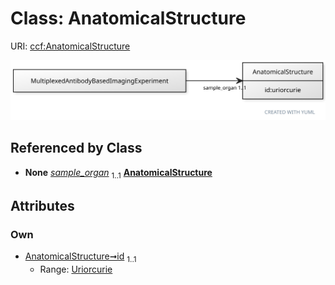 
# Class: AnatomicalStructure



URI: [ccf:AnatomicalStructure](http://purl.org/ccf/AnatomicalStructure)


[![img](images/AnatomicalStructure.svg)](images/AnatomicalStructure.svg)

## Referenced by Class

 *  **None** *[sample_organ](sample_organ.md)*  <sub>1..1</sub>  **[AnatomicalStructure](AnatomicalStructure.md)**

## Attributes


### Own

 * [AnatomicalStructure➞id](AnatomicalStructure_id.md)  <sub>1..1</sub>
     * Range: [Uriorcurie](types/Uriorcurie.md)
